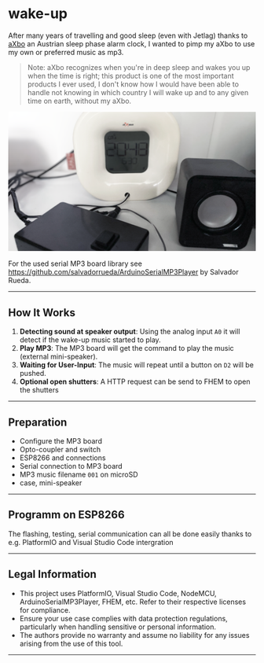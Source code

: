
# wake-up

After many years of travelling and good sleep (even with Jetlag) thanks to [aXbo](https://www.axbo.at/pages/home) an Austrian sleep phase alarm clock,
I wanted to pimp my aXbo to use my own or preferred music as mp3.

> Note: aXbo recognizes when you're in deep sleep and wakes you up when the time is right; this product is one of the most important products I ever used, I don't know how I would have been able to handle not knowing in which country I will wake up and to any given time on earth, without my aXbo.

!["wake-up"](wake-up.png "Wake-Up setup")

For the used serial MP3 board library see https://github.com/salvadorrueda/ArduinoSerialMP3Player by Salvador Rueda.

---

## How It Works

1. **Detecting sound at speaker output**: Using the analog input `A0` it will detect if the wake-up music started to play.
2. **Play MP3**: The MP3 board will get the command to play the music (external mini-speaker).
3. **Waiting for User-Input**: The music will repeat until a button on `D2` will be pushed.
4. **Optional open shutters**: A HTTP request can be send to FHEM to open the shutters

---

## Preparation

* Configure the MP3 board
* Opto-coupler and switch
* ESP8266 and connections
* Serial connection to MP3 board
* MP3 music filename `001` on microSD
* case, mini-speaker

---

## Programm on ESP8266

The flashing, testing, serial communication can all be done easily thanks to e.g. PlatformIO and Visual Studio Code intergration

---

## Legal Information

- This project uses PlatformIO, Visual Studio Code, NodeMCU, ArduinoSerialMP3Player, FHEM, etc. Refer to their respective licenses for compliance.
- Ensure your use case complies with data protection regulations, particularly when handling sensitive or personal information.
- The authors provide no warranty and assume no liability for any issues arising from the use of this tool.

---